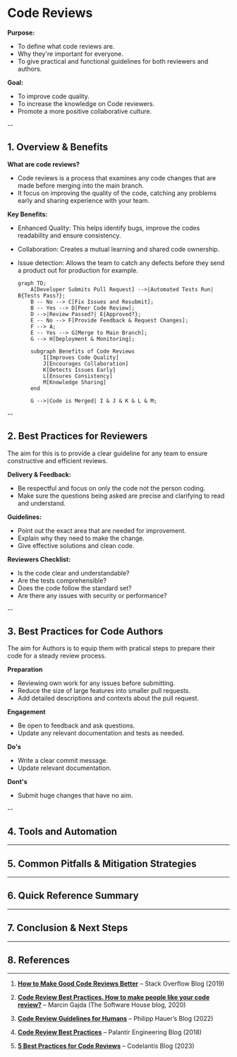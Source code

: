 # Code Reviews

**Purpose:**
- To define what code reviews are.
- Why they're important for everyone.
- To give practical and functional guidelines for both reviewers and authors.

**Goal:**
- To improve code quality.
- To increase the knowledge on Code reviewers.
- Promote a more positive collaborative culture.

-- 

## 1. Overview & Benefits

**What are code reviews?**
- Code reviews is a process that examines any code changes that are made before merging into the main branch.
- It focus on improving the quality of the code, catching any problems early and sharing experience with your team.

**Key Benefits:**
- Enhanced Quality: This helps identify bugs, improve the codes readability and ensure consistency.
- Collaboration: Creates a mutual learning and shared code ownership.
- Issue detection: Allows the team to catch any defects before they send a product out for production for example.

    ```mermaid
    graph TD;
        A[Developer Submits Pull Request] -->|Automated Tests Run| B{Tests Pass?};
        B -- No --> C[Fix Issues and Resubmit];
        B -- Yes --> D[Peer Code Review];
        D -->|Review Passed?| E{Approved?};
        E -- No --> F[Provide Feedback & Request Changes];
        F --> A;
        E -- Yes --> G[Merge to Main Branch];
        G --> H[Deployment & Monitoring];
        
        subgraph Benefits of Code Reviews
            I[Improves Code Quality] 
            J[Encourages Collaboration]
            K[Detects Issues Early]
            L[Ensures Consistency]
            M[Knowledge Sharing]
        end

        G -->|Code is Merged| I & J & K & L & M;

--

## 2. Best Practices for Reviewers
The aim for this is to provide a clear guideline for any team to ensure constructive and efficient reviews.

**Delivery & Feedback:**
- Be respectful and focus on only the code not the person coding. 
- Make sure the questions being asked are precise and clarifying to read and understand.

**Guidelines:**
- Point out the exact area that are needed for improvement.
- Explain why they need to make the change.
- Give effective solutions and clean code.

**Reviewers Checklist:**
- Is the code clear and understandable?
- Are the tests comprehensible?
- Does the code follow the standard set?
- Are there any issues with security or performance?

--

## 3. Best Practices for Code Authors
The aim for Authors is to equip them with pratical steps to prepare their code for a steady review process.

**Preparation**
- Reviewing own work for any issues before submitting.
- Reduce the size of large features into smaller pull requests.
- Add detailed descriptions and contexts about the pull request.

**Engagement**
- Be open to feedback and ask questions.
- Update any relevant documentation and tests as needed.

**Do's**
- Write a clear commit message.
- Update relevant documentation.

**Dont's**
- Submit huge changes that have no aim.

--

## 4. Tools and Automation

---

## 5. Common Pitfalls & Mitigation Strategies

---

## 6. Quick Reference Summary

---

## 7. Conclusion & Next Steps

---

## 8. References

---

1. **[How to Make Good Code Reviews Better](https://stackoverflow.blog/2019/09/30/how-to-make-good-code-reviews-better/)** – Stack Overflow Blog (2019)

2. **[Code Review Best Practices. How to make people like your code review?](https://tsh.io/blog/code-review-best-practices/#:~:text=Reviewing%20the%20code%20means%20one,personal%20code%20review%20best%20practices)** – Marcin Gajda (The Software House blog, 2020)

3. **[Code Review Guidelines for Humans](https://phauer.com/2018/code-review-guidelines/#:~:text=Code%20reviews%20are%20powerful%20means,effective%20and%20respectful%20code%20review)** – Philipp Hauer’s Blog (2022)

4. **[Code Review Best Practices](https://blog.palantir.com/code-review-best-practices-19e02780015f?gi=2c7d3ff9542a#:~:text=,adds%20implementations%20for%20those%20interfaces)** – Palantir Engineering Blog (2018)

5. **[5 Best Practices for Code Reviews](https://www.codelantis.com/blog/code-reviews-best-practices)** – Codelantis Blog (2023)

